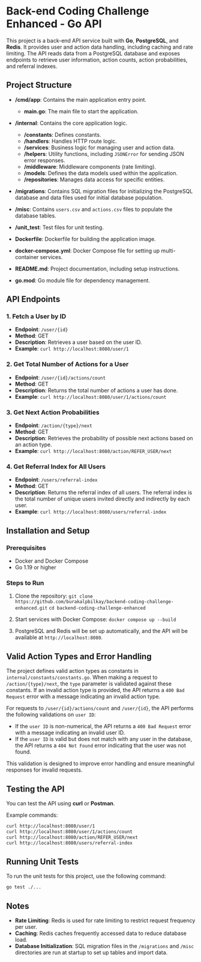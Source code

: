 
# Back-end Coding Challenge Enhanced - Go API

This project is a back-end API service built with **Go**, **PostgreSQL**, and **Redis**. It provides user and action data handling, including caching and rate limiting. The API reads data from a PostgreSQL database and exposes endpoints to retrieve user information, action counts, action probabilities, and referral indexes.

## Project Structure

- **/cmd/app**: Contains the main application entry point.
  - **main.go**: The main file to start the application.
  
- **/internal**: Contains the core application logic.
  - **/constants**: Defines constants.
  - **/handlers**: Handles HTTP route logic.
  - **/services**: Business logic for managing user and action data.
  - **/helpers**: Utility functions, including `JSONError` for sending JSON error responses.
  - **/middleware**: Middleware components (rate limiting).
  - **/models**: Defines the data models used within the application.
  - **/repositories**: Manages data access for specific entities.

- **/migrations**: Contains SQL migration files for initializing the PostgreSQL database and data files used for initial database population.
- **/misc**: Contains `users.csv` and `actions.csv` files to populate the database tables.

- **/unit_test**: Test files for unit testing.

- **Dockerfile**: Dockerfile for building the application image.
- **docker-compose.yml**: Docker Compose file for setting up multi-container services.
- **README.md**: Project documentation, including setup instructions.
- **go.mod**: Go module file for dependency management.


## API Endpoints

### 1. Fetch a User by ID
- **Endpoint**: `/user/{id}`
- **Method**: GET
- **Description**: Retrieves a user based on the user ID.
- **Example**: `curl http://localhost:8080/user/1`

### 2. Get Total Number of Actions for a User
- **Endpoint**: `/user/{id}/actions/count`
- **Method**: GET
- **Description**: Returns the total number of actions a user has done.
- **Example**: `curl http://localhost:8080/user/1/actions/count`

### 3. Get Next Action Probabilities
- **Endpoint**: `/action/{type}/next`
- **Method**: GET
- **Description**: Retrieves the probability of possible next actions based on an action type.
- **Example**: `curl http://localhost:8080/action/REFER_USER/next`

### 4. Get Referral Index for All Users
- **Endpoint**: `/users/referral-index`
- **Method**: GET
- **Description**: Returns the referral index of all users. The referral index is the total number of unique users invited directly and indirectly by each user.
- **Example**: `curl http://localhost:8080/users/referral-index`

## Installation and Setup

### Prerequisites
- Docker and Docker Compose
- Go 1.19 or higher

### Steps to Run

1. Clone the repository:
   `git clone https://github.com/burakalpbilkay/backend-coding-challenge-enhanced.git`
   `cd backend-coding-challenge-enhanced`

2. Start services with Docker Compose:
`docker compose up --build`

3. PostgreSQL and Redis will be set up automatically, and the API will be available at `http://localhost:8080`.

## Valid Action Types and Error Handling

The project defines valid action types as constants in `internal/constants/constants.go`. When making a request to `/action/{type}/next`, the `type` parameter is validated against these constants. If an invalid action type is provided, the API returns a `400 Bad Request` error with a message indicating an invalid action type.

For requests to `/user/{id}/actions/count` and `/user/{id}`, the API performs the following validations on `user ID`:
- If the `user ID` is non-numerical, the API returns a `400 Bad Request` error with a message indicating an invalid user ID.
- If the `user ID` is valid but does not match with any user in the database, the API returns a `404 Not Found` error indicating that the user was not found. 

This validation is designed to improve error handling and ensure meaningful responses for invalid requests.


## Testing the API

You can test the API using **curl** or **Postman**.

Example commands:
```bash
curl http://localhost:8080/user/1
curl http://localhost:8080/user/1/actions/count
curl http://localhost:8080/action/REFER_USER/next
curl http://localhost:8080/users/referral-index

```
## Running Unit Tests

To run the unit tests for this project, use the following command:

```bash
go test ./...

```
## Notes

- **Rate Limiting**: Redis is used for rate limiting to restrict request frequency per user.
- **Caching**: Redis caches frequently accessed data to reduce database load.
- **Database Initialization**: SQL migration files in the `/migrations` and  `/misc` directories are run at startup to set up tables and import data.